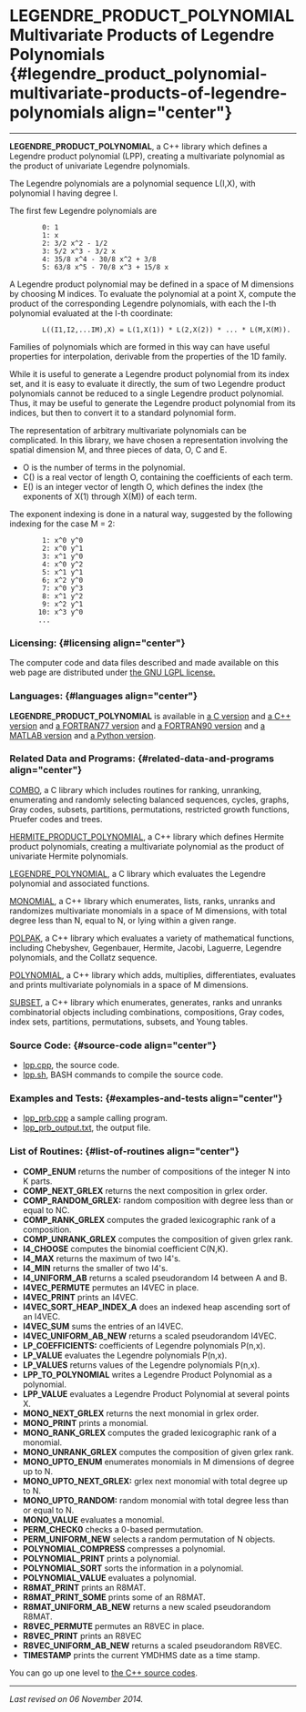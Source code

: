 LEGENDRE\_PRODUCT\_POLYNOMIAL\
Multivariate Products of Legendre Polynomials {#legendre_product_polynomial-multivariate-products-of-legendre-polynomials align="center"}
=============================================

------------------------------------------------------------------------

**LEGENDRE\_PRODUCT\_POLYNOMIAL**, a C++ library which defines a
Legendre product polynomial (LPP), creating a multivariate polynomial as
the product of univariate Legendre polynomials.

The Legendre polynomials are a polynomial sequence L(I,X), with
polynomial I having degree I.

The first few Legendre polynomials are

            0: 1
            1: x
            2: 3/2 x^2 - 1/2
            3: 5/2 x^3 - 3/2 x
            4: 35/8 x^4 - 30/8 x^2 + 3/8
            5: 63/8 x^5 - 70/8 x^3 + 15/8 x
          

A Legendre product polynomial may be defined in a space of M dimensions
by choosing M indices. To evaluate the polynomial at a point X, compute
the product of the corresponding Legendre polynomials, with each the
I-th polynomial evaluated at the I-th coordinate:

            L((I1,I2,...IM),X) = L(1,X(1)) * L(2,X(2)) * ... * L(M,X(M)).
          

Families of polynomials which are formed in this way can have useful
properties for interpolation, derivable from the properties of the 1D
family.

While it is useful to generate a Legendre product polynomial from its
index set, and it is easy to evaluate it directly, the sum of two
Legendre product polynomials cannot be reduced to a single Legendre
product polynomial. Thus, it may be useful to generate the Legendre
product polynomial from its indices, but then to convert it to a
standard polynomial form.

The representation of arbitrary multivariate polynomials can be
complicated. In this library, we have chosen a representation involving
the spatial dimension M, and three pieces of data, O, C and E.

-   O is the number of terms in the polynomial.
-   C() is a real vector of length O, containing the coefficients of
    each term.
-   E() is an integer vector of length O, which defines the index (the
    exponents of X(1) through X(M)) of each term.

The exponent indexing is done in a natural way, suggested by the
following indexing for the case M = 2:

            1: x^0 y^0  
            2: x^0 y^1
            3: x^1 y^0
            4: x^0 y^2
            5: x^1 y^1
            6; x^2 y^0
            7: x^0 y^3
            8: x^1 y^2
            9: x^2 y^1
           10: x^3 y^0
           ...
          

### Licensing: {#licensing align="center"}

The computer code and data files described and made available on this
web page are distributed under [the GNU LGPL
license.](../../txt/gnu_lgpl.txt)

### Languages: {#languages align="center"}

**LEGENDRE\_PRODUCT\_POLYNOMIAL** is available in [a C
version](../../c_src/legendre_product_polynomial/legendre_product_polynomial.html)
and [a C++
version](../../cpp_src/legendre_product_polynomial/legendre_product_polynomial.html)
and [a FORTRAN77
version](../../f77_src/legendre_product_polynomial/legendre_product_polynomial.html)
and [a FORTRAN90
version](../../f_src/legendre_product_polynomial/legendre_product_polynomial.html)
and [a MATLAB
version](../../m_src/legendre_product_polynomial/legendre_product_polynomial.html)
and [a Python
version](../../py_src/legendre_product_polynomial/legendre_product_polynomial.html).

### Related Data and Programs: {#related-data-and-programs align="center"}

[COMBO](../../cpp_src/combo/combo.html), a C library which includes
routines for ranking, unranking, enumerating and randomly selecting
balanced sequences, cycles, graphs, Gray codes, subsets, partitions,
permutations, restricted growth functions, Pruefer codes and trees.

[HERMITE\_PRODUCT\_POLYNOMIAL](../../cpp_src/hermite_product_polynomial/hermite_product_polynomial.html),
a C++ library which defines Hermite product polynomials, creating a
multivariate polynomial as the product of univariate Hermite
polynomials.

[LEGENDRE\_POLYNOMIAL](../../cpp_src/legendre_polynomial/legendre_polynomial.html),
a C library which evaluates the Legendre polynomial and associated
functions.

[MONOMIAL](../../cpp_src/monomial/monomial.html), a C++ library which
enumerates, lists, ranks, unranks and randomizes multivariate monomials
in a space of M dimensions, with total degree less than N, equal to N,
or lying within a given range.

[POLPAK](../../cpp_src/polpak/polpak.html), a C++ library which
evaluates a variety of mathematical functions, including Chebyshev,
Gegenbauer, Hermite, Jacobi, Laguerre, Legendre polynomials, and the
Collatz sequence.

[POLYNOMIAL](../../cpp_src/polynomial/polynomial.html), a C++ library
which adds, multiplies, differentiates, evaluates and prints
multivariate polynomials in a space of M dimensions.

[SUBSET](../../cpp_src/subset/subset.html), a C++ library which
enumerates, generates, ranks and unranks combinatorial objects including
combinations, compositions, Gray codes, index sets, partitions,
permutations, subsets, and Young tables.

### Source Code: {#source-code align="center"}

-   [lpp.cpp](lpp.cpp), the source code.
-   [lpp.sh](lpp.sh), BASH commands to compile the source code.

### Examples and Tests: {#examples-and-tests align="center"}

-   [lpp\_prb.cpp](lpp_prb.cpp) a sample calling program.
-   [lpp\_prb\_output.txt](lpp_prb_output.txt), the output file.

### List of Routines: {#list-of-routines align="center"}

-   **COMP\_ENUM** returns the number of compositions of the integer N
    into K parts.
-   **COMP\_NEXT\_GRLEX** returns the next composition in grlex order.
-   **COMP\_RANDOM\_GRLEX:** random composition with degree less than or
    equal to NC.
-   **COMP\_RANK\_GRLEX** computes the graded lexicographic rank of a
    composition.
-   **COMP\_UNRANK\_GRLEX** computes the composition of given grlex
    rank.
-   **I4\_CHOOSE** computes the binomial coefficient C(N,K).
-   **I4\_MAX** returns the maximum of two I4's.
-   **I4\_MIN** returns the smaller of two I4's.
-   **I4\_UNIFORM\_AB** returns a scaled pseudorandom I4 between A
    and B.
-   **I4VEC\_PERMUTE** permutes an I4VEC in place.
-   **I4VEC\_PRINT** prints an I4VEC.
-   **I4VEC\_SORT\_HEAP\_INDEX\_A** does an indexed heap ascending sort
    of an I4VEC.
-   **I4VEC\_SUM** sums the entries of an I4VEC.
-   **I4VEC\_UNIFORM\_AB\_NEW** returns a scaled pseudorandom I4VEC.
-   **LP\_COEFFICIENTS:** coefficients of Legendre polynomials P(n,x).
-   **LP\_VALUE** evaluates the Legendre polynomials P(n,x).
-   **LP\_VALUES** returns values of the Legendre polynomials P(n,x).
-   **LPP\_TO\_POLYNOMIAL** writes a Legendre Product Polynomial as a
    polynomial.
-   **LPP\_VALUE** evaluates a Legendre Product Polynomial at several
    points X.
-   **MONO\_NEXT\_GRLEX** returns the next monomial in grlex order.
-   **MONO\_PRINT** prints a monomial.
-   **MONO\_RANK\_GRLEX** computes the graded lexicographic rank of a
    monomial.
-   **MONO\_UNRANK\_GRLEX** computes the composition of given grlex
    rank.
-   **MONO\_UPTO\_ENUM** enumerates monomials in M dimensions of degree
    up to N.
-   **MONO\_UPTO\_NEXT\_GRLEX:** grlex next monomial with total degree
    up to N.
-   **MONO\_UPTO\_RANDOM:** random monomial with total degree less than
    or equal to N.
-   **MONO\_VALUE** evaluates a monomial.
-   **PERM\_CHECK0** checks a 0-based permutation.
-   **PERM\_UNIFORM\_NEW** selects a random permutation of N objects.
-   **POLYNOMIAL\_COMPRESS** compresses a polynomial.
-   **POLYNOMIAL\_PRINT** prints a polynomial.
-   **POLYNOMIAL\_SORT** sorts the information in a polynomial.
-   **POLYNOMIAL\_VALUE** evaluates a polynomial.
-   **R8MAT\_PRINT** prints an R8MAT.
-   **R8MAT\_PRINT\_SOME** prints some of an R8MAT.
-   **R8MAT\_UNIFORM\_AB\_NEW** returns a new scaled pseudorandom R8MAT.
-   **R8VEC\_PERMUTE** permutes an R8VEC in place.
-   **R8VEC\_PRINT** prints an R8VEC
-   **R8VEC\_UNIFORM\_AB\_NEW** returns a scaled pseudorandom R8VEC.
-   **TIMESTAMP** prints the current YMDHMS date as a time stamp.

You can go up one level to [the C++ source codes](../cpp_src.html).

------------------------------------------------------------------------

*Last revised on 06 November 2014.*
